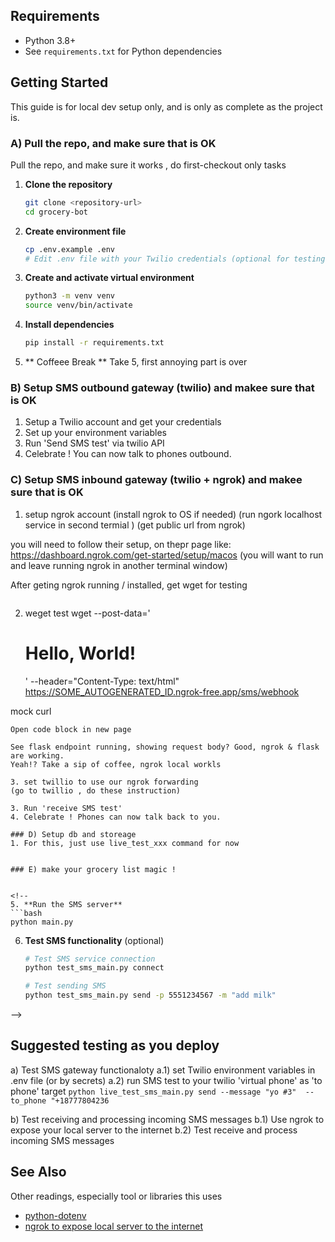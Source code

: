 ## Requirements
- Python 3.8+
- See `requirements.txt` for Python dependencies

## Getting Started
This guide is for local dev setup only, and is only as complete as the project is. 

### A)  Pull the repo, and make sure that is OK 
Pull the repo, and make sure it works , do first-checkout only tasks
1. **Clone the repository**
   ```bash
   git clone <repository-url>
   cd grocery-bot
   ```

2. **Create environment file**
   ```bash
   cp .env.example .env
   # Edit .env file with your Twilio credentials (optional for testing)
   ```

3. **Create and activate virtual environment**
   ```bash
   python3 -m venv venv
   source venv/bin/activate
   ```

4. **Install dependencies**
   ```bash
   pip install -r requirements.txt
   ```

5. ** Coffeee Break **
Take 5, first annoying part is over


### B) Setup SMS outbound gateway (twilio) and makee sure that is OK 
 1. Setup a Twilio account and get your credentials
 2. Set up your environment variables
 3. Run 'Send SMS test' via twilio API 
 4. Celebrate ! You can now talk to phones outbound. 


### C) Setup SMS inbound gateway (twilio + ngrok) and makee sure that is OK 
 1. setup ngrok account 
   (install ngrok to OS if needed)
   (run ngork localhost service in second termial )
   (get public url from ngrok)

   you will need to follow their setup, on thepr page like: https://dashboard.ngrok.com/get-started/setup/macos
   (you will want to run and leave running ngrok in another terminal window)

   After geting ngrok running / installed, get wget for testing 
   ``` brew install wget 
   ```

   2. weget test 
   wget --post-data='<html><body><h1>Hello, World!</h1></body></html>' --header="Content-Type: text/html"  https://SOME_AUTOGENERATED_ID.ngrok-free.app/sms/webhook

   mock curl
   ```
   Open code block in new page

   See flask endpoint running, showing request body? Good, ngrok & flask are working. 
   Yeah!? Take a sip of coffee, ngrok local workls

   3. set twillio to use our ngrok forwarding
   (go to twillio , do these instruction)

 3. Run 'receive SMS test' 
 4. Celebrate ! Phones can now talk back to you.

### D) Setup db and storeage 
 1. For this, just use live_test_xxx command for now 


### E) make your grocery list magic ! 


<!-- 
5. **Run the SMS server**
   ```bash
   python main.py
   ```
6. **Test SMS functionality** (optional)
   ```bash
   # Test SMS service connection
   python test_sms_main.py connect
   
   # Test sending SMS
   python test_sms_main.py send -p 5551234567 -m "add milk"
   ```
 -->

## Suggested testing as you deploy

a) Test SMS gateway functionaloty
    a.1) set Twilio environment variables in .env file (or by secrets)
    a.2) run SMS test to your twilio 'virtual phone' as 'to phone' target
        `python live_test_sms_main.py send --message "yo #3"  --to_phone "+18777804236`

b) Test receiving and processing incoming SMS messages
   b.1) Use ngrok to expose your local server to the internet
   b.2) Test receive and process incoming SMS messages


## See Also 
Other readings, especially tool or libraries this uses
- [python-dotenv](https://github.com/theskumar/python-dotenv)
- [ngrok to expose local server to the internet](https://www.twilio.com/docs/usage/tutorials/how-to-set-up-your-python-and-flask-development-environment#install-ngrok)